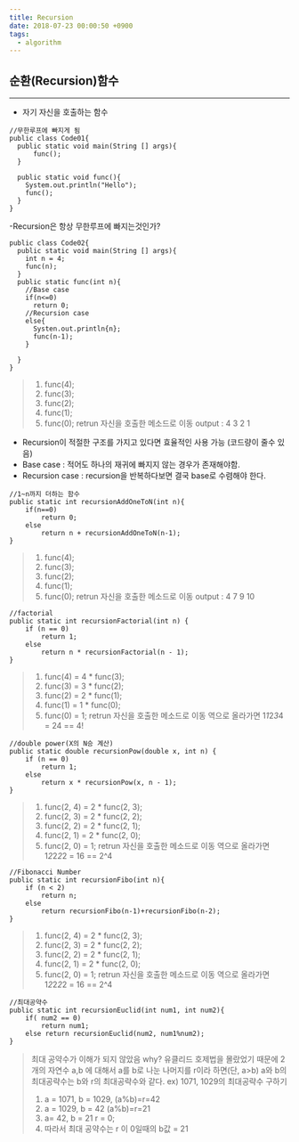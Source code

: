 ```yaml
---
title: Recursion
date: 2018-07-23 00:00:50 +0900
tags:
  - algorithm
---
```



## 순환(Recursion)함수
---
- 자기 자신을 호출하는 함수

```
//무한루프에 빠지게 됨
public class Code01{
  public static void main(String [] args){
      func();
  }

  public static void func(){
    System.out.println("Hello");
    func();
  }
}
```

-Recursion은 항상 무한루프에 빠지는것인가?

```
public class Code02{
  public static void main(String [] args){
    int n = 4;
    func(n);
  }
  public static func(int n){
    //Base case
    if(n<=0)
      return 0;
    //Recursion case
    else{
      Systen.out.println{n};
      func(n-1);
    }

  }
}
```

> 1. func(4);
> 2. func(3);
> 3. func(2);
> 4. func(1);
> 5. func(0); retrun 자신을 호출한 메소드로 이동
> output : 4 3 2 1

- Recursion이 적절한 구조를 가지고 있다면 효율적인 사용 가능 (코드량이 줄수 있음)
- Base case : 적어도 하나의 재귀에 빠지지 않는 경우가 존재해야함.
- Recursion case : recursion을 반복하다보면 결국 base로 수렴해야 한다.

```
//1~n까지 더하는 함수
public static int recursionAddOneToN(int n){
    if(n==0)
        return 0;
    else
        return n + recursionAddOneToN(n-1);
}
```

> 1. func(4);
> 2. func(3);
> 3. func(2);
> 4. func(1);
> 5. func(0); retrun 자신을 호출한 메소드로 이동
> output : 4 7 9 10

```
//factorial
public static int recursionFactorial(int n) {
    if (n == 0)
        return 1;
    else
        return n * recursionFactorial(n - 1);
}
```

> 1. func(4) = 4 * func(3);
> 2. func(3) = 3 * func(2);
> 3. func(2) = 2 * func(1);
> 4. func(1) = 1 * func(0);
> 5. func(0) = 1; retrun 자신을 호출한 메소드로 이동
> 역으로 올라가면 1*1*2*3*4 = 24 == 4!

```
//double power(X의 N승 계산)
public static double recursionPow(double x, int n) {
    if (n == 0)
        return 1;
    else
        return x * recursionPow(x, n - 1);
}
```

> 1. func(2, 4) = 2 * func(2, 3);
> 2. func(2, 3) = 2 * func(2, 2);
> 3. func(2, 2) = 2 * func(2, 1);
> 4. func(2, 1) = 2 * func(2, 0);
> 5. func(2, 0) = 1; retrun 자신을 호출한 메소드로 이동
> 역으로 올라가면 1*2*2*2*2 = 16 == 2^4

```
//Fibonacci Number
public static int recursionFibo(int n){
    if (n < 2)
        return n;
    else
        return recursionFibo(n-1)+recursionFibo(n-2);
}
```

> 1. func(2, 4) = 2 * func(2, 3);
> 2. func(2, 3) = 2 * func(2, 2);
> 3. func(2, 2) = 2 * func(2, 1);
> 4. func(2, 1) = 2 * func(2, 0);
> 5. func(2, 0) = 1; retrun 자신을 호출한 메소드로 이동
> 역으로 올라가면 1*2*2*2*2 = 16 == 2^4

```
//최대공약수
public static int recursionEuclid(int num1, int num2){
    if( num2 == 0)
        return num1;
    else return recursionEuclid(num2, num1%num2);
}
```

> 최대 공약수가 이해가 되지 않았음 why? 유클리드 호제법을 몰랐었기 때문에
> 2개의 자연수 a,b 에 대해서 a를 b로 나눈 나머지를  r이라 하면(단, a>b) a와 b의 최대공략수는 b와 r의 최대공략수와 같다.
> ex) 1071, 1029의 최대공략수 구하기
> 1. a = 1071, b = 1029, (a%b)=r=42
> 2. a = 1029, b = 42 (a%b)=r=21
> 3. a= 42, b = 21 r = 0;
> 4. 따라서 최대 공약수는 r 이 0일때의 b값 = 21
